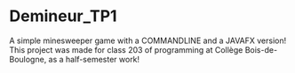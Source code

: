 # Demineur_TP1
A simple minesweeper game with a COMMANDLINE and a JAVAFX version!
This project was made for class 203 of programming at Collège Bois-de-Boulogne, as a half-semester work!
